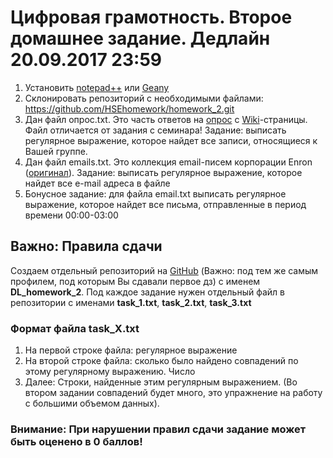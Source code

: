 # Цифровая грамотность. Второе домашнее задание. Дедлайн 20.09.2017 23:59
1. Установить [notepad++](https://notepad-plus-plus.org/) или [Geany](https://www.geany.org/)
2. Склонировать репозиторий с необходимыми файлами: https://github.com/HSEhomework/homework_2.git
2. Дан файл опрос.txt. Это часть ответов на [опрос](https://docs.google.com/forms/d/e/1FAIpQLSfpxfbIcvC3vLfVvRlmfoysZmR-COSlbGulmzrAFVz3EmoO0g/viewform) с [Wiki](http://wiki.cs.hse.ru/Цифровая_грамотность)-страницы. Файл отличается от задания с семинара! Задание: выписать регулярное выражение, которое найдет все записи, относящиеся к Вашей группе. 
3. Дан файл emails.txt. Это коллекция email-писем корпорации Enron ([оригинал](https://www.kaggle.com/wcukierski/enron-email-dataset#_=_)). Задание: выписать регулярное выражение, которое найдет все e-mail адреса в файле
4. Бонусное задание: для файла email.txt выписать регулярное выражение, которое найдет все письма, отправленные в период времени 00:00-03:00

## Важно: Правила сдачи
Создаем отдельный репозиторий на [GitHub](https://github.com/) (Важно: под тем же самым профилем, под которым Вы сдавали первое дз) с именем **DL_homework_2**. Под каждое задание нужен отдельный файл в репозитории с именами **task_1.txt**, **task_2.txt**, **task_3.txt**
### Формат файла task_X.txt
1. На первой строке файла: регулярное выражение
2. На второй строке файла: сколько было найдено совпадений по этому регулярному выражению. Число
3. Далее: Строки, найденные этим регулярным выражением. (Во втором задании совпадений будет много, это упражнение на работу с большими объемом данных).

### Внимание: При нарушении правил сдачи задание может быть оценено в 0 баллов!
